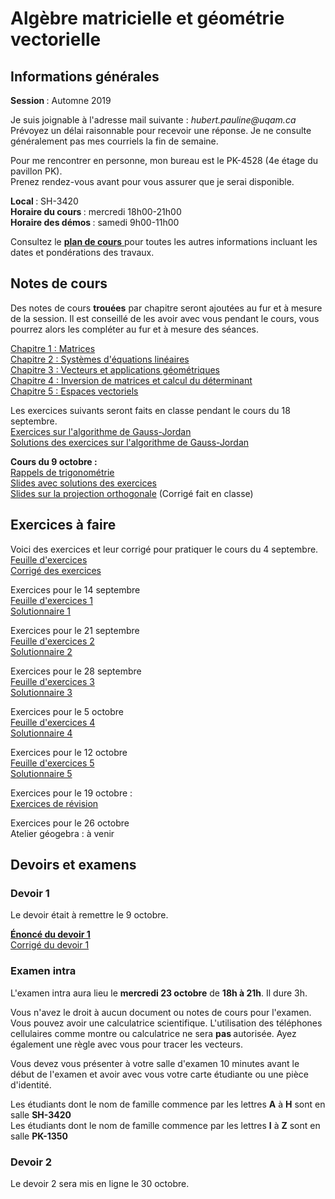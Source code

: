 # Algèbre matricielle et géométrie vectorielle

## Informations générales

<b> Session </b> : Automne 2019  <br>

Je suis joignable à l'adresse mail suivante : <i> hubert.pauline<span></span><span>@</span><span></span>uqam<span>.</span><span>ca</span><span class="border"> </span> </i> <br/>
Prévoyez un délai raisonnable pour recevoir une réponse. Je ne consulte généralement pas mes courriels la fin de semaine.

Pour me rencontrer en personne, mon bureau est le PK-4528 (4e étage du pavillon PK). <br>
Prenez rendez-vous avant pour vous assurer que je serai disponible. 


<b> Local </b> : SH-3420 <br>
<b> Horaire du cours </b> : mercredi 18h00-21h00 <br>
<b> Horaire des démos </b> : samedi 9h00-11h00

Consultez le [<b> plan de cours</b> ](mat0600/plan_de_cours.pdf) pour toutes les autres informations incluant les dates et pondérations des travaux. 

## Notes de cours

Des notes de cours **trouées** par chapitre seront ajoutées au fur et à mesure de la session. Il est conseillé de les avoir avec vous pendant le cours, vous pourrez alors les compléter au fur et à mesure des séances.

<a href="mat0600/notes_chap1.pdf">Chapitre 1 : Matrices</a> <br>
<a href="mat0600/notes_chap2.pdf">Chapitre 2 : Systèmes d'équations linéaires</a> <br>
<a href="mat0600/notes_chap3.pdf">Chapitre 3 : Vecteurs et applications géométriques</a> <br>
<a href="mat0600/notes_chap4.pdf">Chapitre 4 : Inversion de matrices et calcul du déterminant</a> <br>
<a href="mat0600/notes_chap5.pdf">Chapitre 5 : Espaces vectoriels</a>

Les exercices suivants seront faits en classe pendant le cours du 18 septembre. <br>
[Exercices sur l'algorithme de Gauss-Jordan](mat0600/exercices0918.pdf) <br>
[Solutions des exercices sur l'algorithme de Gauss-Jordan](mat0600/solutions0918.pdf)

<b> Cours du 9 octobre :  </b> <br>
[Rappels de trigonométrie](mat0600/rappels_trigo.pdf) <br>
[Slides avec solutions des exercices](mat0600/diapos_trigo.pdf) <br>
[Slides sur la projection orthogonale](mat0600/projection_ortho.pdf) (Corrigé fait en classe)

<!-- <b> Liens vers les quizs Kahoot faits en classe </b>
[Quiz 1 sur les vecteurs](https://create.kahoot.it/share/quiz-sur-les-vecteurs/f2b52e14-31dc-4b54-a53d-66b30dc3f3a9)
[Quiz sur les matrices](https://create.kahoot.it/share/quiz-sur-les-matrices/b612b95b-421c-45a7-9ec7-7159247c3a9f)
[Quiz sur les systèmes d'équations linéaires](https://create.kahoot.it/share/quiz-sur-les-systemes-d-equations-lineaires/fb9e6f7e-8ed7-4227-baa0-1ef41c041fe8)
[Quiz 2 sur les vecteurs](https://create.kahoot.it/share/quiz-sur-les-vecteurs-2/06e2212b-c149-45cd-b42f-039f2248c042) -->

## Exercices à faire

Voici des exercices et leur corrigé pour pratiquer le cours du 4 septembre. <br>
[Feuille d'exercices](mat0600/exercices0.pdf) <br>
[Corrigé des exercices](mat0600/solutions0.pdf)

Exercices pour le 14 septembre <br>
[Feuille d'exercices 1](mat0600/exercices1.pdf) <br>
[Solutionnaire 1](mat0600/solutions1.pdf)

Exercices pour le 21 septembre <br>
[Feuille d'exercices 2](mat0600/exercices2.pdf) <br>
[Solutionnaire 2](mat0600/solutions2.pdf)

Exercices pour le 28 septembre <br>
[Feuille d'exercices 3](mat0600/exercices3.pdf) <br>
[Solutionnaire 3](mat0600/solutions3.pdf)

Exercices pour le 5 octobre <br>
[Feuille d'exercices 4](mat0600/exercices4.pdf) <br>
[Solutionnaire 4](mat0600/solutions4.pdf)

Exercices pour le 12 octobre <br>
[Feuille d'exercices 5](mat0600/exercices5.pdf) <br>
[Solutionnaire 5](mat0600/solutions5.pdf)

Exercices pour le 19 octobre : <br>
[Exercices de révision](mat0600/exercices_revision.pdf) 
<!-- [Solutionnaire 5](mat0600/solutions_revision.pdf) -->

Exercices pour le 26 octobre <br>
Atelier géogebra : à venir

## Devoirs et examens

### Devoir 1

Le devoir était à remettre le 9 octobre. <br>

[<b> Énoncé du devoir 1</b> ](mat0600/devoir1.pdf) <br>
[Corrigé du devoir 1](mat0600/corrige_devoir1.pdf)

### Examen intra

L'examen intra aura lieu le <b>mercredi 23 octobre</b> de <b>18h à 21h</b>. Il dure 3h.

Vous n'avez le droit à aucun document ou notes de cours pour l'examen. Vous pouvez avoir une calculatrice scientifique. L'utilisation des téléphones cellulaires comme montre ou calculatrice ne sera <b> pas </b> autorisée. Ayez également une règle avec vous pour tracer les vecteurs.

Vous devez vous présenter à votre salle d'examen 10 minutes avant le début de l'examen et avoir avec vous votre carte étudiante ou une pièce d'identité.

Les étudiants dont le nom de famille commence par les lettres <b>A</b> à <b>H</b> sont en salle <b>SH-3420</b> <br>
Les étudiants dont le nom de famille commence par les lettres <b>I</b> à <b>Z</b> sont en salle <b>PK-1350</b>

### Devoir 2

Le devoir 2 sera mis en ligne le 30 octobre.

<!-- Le devoir 2 a été mis en ligne le 30 octobre. Il est à remettre le <b>mercredi ?? novembre</b> en classe ou au secrétariat du département de mathématiques au plus tard à 17:00. Tout retard non autorisé à l'avance sera pénalisé de 10% par jour de retard à partir du jeudi matin. <br>
Les solutions peuvent être cherchées en groupe mais chaque étudiant.e doit rédiger sa propre solution et rendre un travail individuel. Attention au plagiat (avoir annexe au plan de cours).<br>
Le devoir peut être rédigé à la main (à l'encre ou au plomb) ou à l'ordinateur selon ce que vous préférez. Mais rappelez-vous que vous avez le temps pour écrire un brouillon puis une version propre, aussi le manque de soin et de propreté sera pénalisé. <br>
Les <i>justifications</i> et les démarches appropriées telles que les étapes de calcul nécessaires doivent apparaître dans votre copie. Si ce n'est pas le cas, des points seront enlevés mêmes en cas de réponse juste. <br>
Les consignes figurent également sur l'énoncé du devoir. -->
